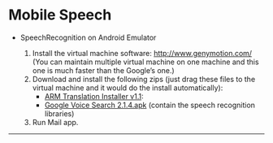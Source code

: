 Mobile Speech 
==============



- SpeechRecognition on Android Emulator

	1. Install the virtual machine software: http://www.genymotion.com/   (You can maintain multiple virtual machine on one machine and this one is much faster than the Google’s one.)
	2. Download and install the following zips (just drag these files to the virtual machine and it would do the install automatically): 
		- [ARM Translation Installer v1.1](http://goo.gl/JBQmPa): 
		- [Google Voice Search 2.1.4.apk](https://docs.google.com/file/d/0B5rZBNIQG5NWZHV0dWdGVmkzRG8/edit?pli=1 ) (contain the speech recognition libraries)  
	3. Run Mail app.

- - -


